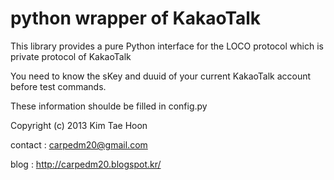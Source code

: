  python wrapper of KakaoTalk
=====
 
This library provides a pure Python interface for the LOCO protocol which is private protocol of KakaoTalk

You need to know the sKey and duuid of your current KakaoTalk account before test commands.

These information shoulde be filled in config.py

Copyright (c) 2013 Kim Tae Hoon

contact : carpedm20@gmail.com

blog : http://carpedm20.blogspot.kr/

